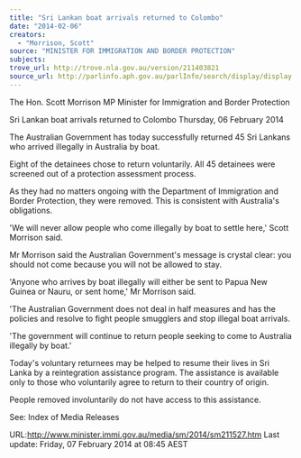 ```yaml
---
title: "Sri Lankan boat arrivals returned to Colombo"
date: "2014-02-06"
creators:
  - "Morrison, Scott"
source: "MINISTER FOR IMMIGRATION AND BORDER PROTECTION"
subjects:
trove_url: http://trove.nla.gov.au/version/211403821
source_url: http://parlinfo.aph.gov.au/parlInfo/search/display/display.w3p;query=Id%3A%22media/pressrel/2985439%22
---
```


 The Hon. Scott Morrison MP  Minister for Immigration and Border Protection   

 Sri Lankan boat arrivals returned to Colombo  Thursday, 06 February 2014 

 The Australian Government has today successfully returned 45 Sri Lankans who  arrived illegally in Australia by boat. 

 Eight of the detainees chose to return voluntarily. All 45 detainees were screened  out of a protection assessment process.  

 As they had no matters ongoing with the Department of Immigration and Border  Protection, they were removed. This is consistent with Australia's obligations. 

 'We will never allow people who come illegally by boat to settle here,' Scott  Morrison said. 

 Mr Morrison said the Australian Government's message is crystal clear: you  should not come because you will not be allowed to stay. 

 'Anyone who arrives by boat illegally will either be sent to Papua New Guinea or  Nauru, or sent home,' Mr Morrison said. 

 'The Australian Government does not deal in half measures and has the policies  and resolve to fight people smugglers and stop illegal boat arrivals. 

 'The government will continue to return people seeking to come to Australia  illegally by boat.' 

 Today's voluntary returnees may be helped to resume their lives in Sri Lanka by a  reintegration assistance program. The assistance is available only to those who  voluntarily agree to return to their country of origin. 

 People removed involuntarily do not have access to this assistance. 

 

 See: Index of Media Releases  

 URL:http://www.minister.immi.gov.au/media/sm/2014/sm211527.htm   Last update: Friday, 07 February 2014 at 08:45 AEST 

 

